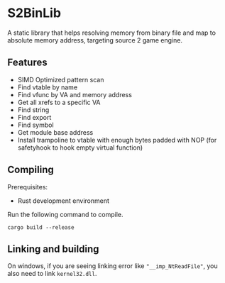 # S2BinLib

A static library that helps resolving memory from binary file and map to absolute memory address, targeting source 2 game engine.

## Features

- SIMD Optimized pattern scan
- Find vtable by name
- Find vfunc by VA and memory address
- Get all xrefs to a specific VA
- Find string
- Find export
- Find symbol
- Get module base address
- Install trampoline to vtable with enough bytes padded with NOP (for safetyhook to hook empty virtual function)

## Compiling

Prerequisites:
- Rust development environment

Run the following command to compile. 
```
cargo build --release
```

## Linking and building

On windows, if you are seeing linking error like `"__imp_NtReadFile"`, you also need to link `kernel32.dll`.